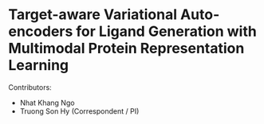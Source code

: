 # Target-aware Variational Auto-encoders for Ligand Generation with Multimodal Protein Representation Learning

Contributors:
* Nhat Khang Ngo
* Truong Son Hy (Correspondent / PI)
